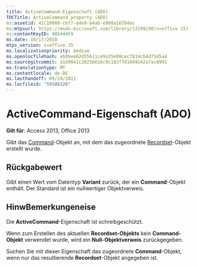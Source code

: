 ```yaml
---
title: ActiveCommand-Eigenschaft (ADO)
TOCTitle: ActiveCommand property (ADO)
ms:assetid: 41c19008-cbf7-ade9-b4ab-e908a16784ac
ms:mtpsurl: https://msdn.microsoft.com/library/JJ249190(v=office.15)
ms:contentKeyID: 48544459
ms.date: 10/17/2018
mtps_version: v=office.15
ms.localizationpriority: medium
ms.openlocfilehash: ab0bee62d55b11ce9a35e08cecf814cb4d75d5a4
ms.sourcegitcommit: a1d9041c20256616c9c183f7d1049142a7ac6991
ms.translationtype: MT
ms.contentlocale: de-DE
ms.lasthandoff: 09/24/2021
ms.locfileid: "59586320"
---
```

# <a name="activecommand-property-ado"></a>ActiveCommand-Eigenschaft (ADO)

**Gilt für**: Access 2013, Office 2013

Gibt das [Command](command-object-ado.md)-Objekt an, mit dem das zugeordnete [Recordset](recordset-object-ado.md)-Objekt erstellt wurde.

## <a name="return-value"></a>Rückgabewert

Gibt einen Wert vom Datentyp **Variant** zurück, der ein **Command**-Objekt enthält. Der Standard ist ein nullwertiger Objektverweis.

## <a name="remarks"></a>HinwBemerkungeneise

Die **ActiveCommand**-Eigenschaft ist schreibgeschützt.

Wenn zum Erstellen des aktuellen **Recordset-Objekts** kein **Command-Objekt** verwendet wurde, wird ein **Null-Objektverweis** zurückgegeben.

Suchen Sie mit dieser Eigenschaft das zugeordnete **Command**-Objekt, wenn nur das resultierende **Recordset**-Objekt angegeben ist.

